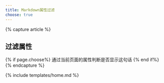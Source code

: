 ```yaml
---
title: Markdown属性过滤
choose: true
---
```


{% capture article %}

## 过滤属性
{% if page.choose%}
 通过当前页面的属性判断是否显示这句话
{% end if%}
{% endcapture %}

{% include templates/home.md %}

